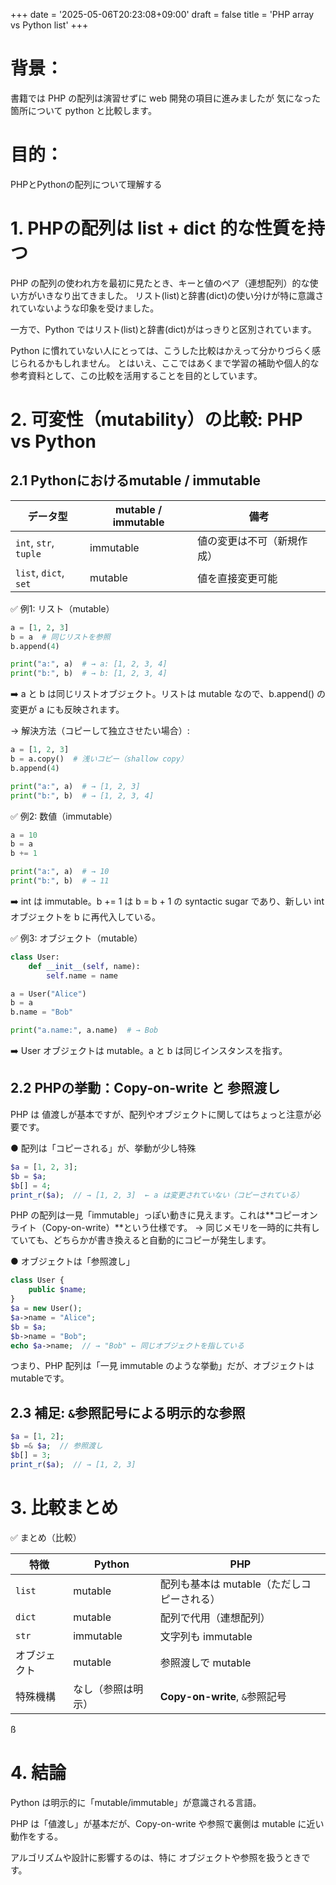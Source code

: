 +++
date = '2025-05-06T20:23:08+09:00'
draft = false
title = 'PHP array vs Python list'
+++



# 背景：

書籍では PHP の配列は演習せずに web 開発の項目に進みましたが
気になった箇所について python と比較します。

# 目的：

PHPとPythonの配列について理解する




# 1. PHPの配列は list + dict 的な性質を持つ

PHP の配列の使われ方を最初に見たとき、キーと値のペア（連想配列）的な使い方がいきなり出てきました。
リスト(list)と辞書(dict)の使い分けが特に意識されていないような印象を受けました。

一方で、Python ではリスト(list)と辞書(dict)がはっきりと区別されています。

Python に慣れていない人にとっては、こうした比較はかえって分かりづらく感じられるかもしれません。
とはいえ、ここではあくまで学習の補助や個人的な参考資料として、この比較を活用することを目的としています。




# 2. 可変性（mutability）の比較: PHP vs Python


## 2.1 Pythonにおけるmutable / immutable


| データ型     | mutable / immutable | 備考                         |
|--------------|----------------------|------------------------------|
| `int`, `str`, `tuple` | immutable             | 値の変更は不可（新規作成）     |
| `list`, `dict`, `set` | mutable               | 値を直接変更可能              |



✅ 例1: リスト（mutable）

```python
a = [1, 2, 3]
b = a  # 同じリストを参照
b.append(4)

print("a:", a)  # → a: [1, 2, 3, 4]
print("b:", b)  # → b: [1, 2, 3, 4]
```

➡️ a と b は同じリストオブジェクト。リストは mutable なので、b.append() の変更が a にも反映されます。

→ 解決方法（コピーして独立させたい場合）:


```python
a = [1, 2, 3]
b = a.copy()  # 浅いコピー（shallow copy）
b.append(4)

print("a:", a)  # → [1, 2, 3]
print("b:", b)  # → [1, 2, 3, 4]
```


✅ 例2: 数値（immutable）


```python
a = 10
b = a
b += 1

print("a:", a)  # → 10
print("b:", b)  # → 11
```


➡️ int は immutable。b += 1 は b = b + 1 の syntactic sugar であり、新しい int オブジェクトを b に再代入している。

✅ 例3: オブジェクト（mutable）


```python
class User:
    def __init__(self, name):
        self.name = name

a = User("Alice")
b = a
b.name = "Bob"

print("a.name:", a.name)  # → Bob
```


➡️ User オブジェクトは mutable。a と b は同じインスタンスを指す。


## 2.2 PHPの挙動：Copy-on-write と 参照渡し

PHP は 値渡しが基本ですが、配列やオブジェクトに関してはちょっと注意が必要です。

● 配列は「コピーされる」が、挙動が少し特殊


```php
$a = [1, 2, 3];
$b = $a;
$b[] = 4;
print_r($a);  // → [1, 2, 3]  ← a は変更されていない（コピーされている）
```

PHP の配列は一見「immutable」っぽい動きに見えます。これは**コピーオンライト（Copy-on-write）**という仕様です。
→ 同じメモリを一時的に共有していても、どちらかが書き換えると自動的にコピーが発生します。

● オブジェクトは「参照渡し」

```php
class User {
    public $name;
}
$a = new User();
$a->name = "Alice";
$b = $a;
$b->name = "Bob";
echo $a->name;  // → "Bob" ← 同じオブジェクトを指している
```


つまり、PHP 配列は「一見 immutable のような挙動」だが、オブジェクトは mutableです。


## 2.3 補足: `&`参照記号による明示的な参照


```php
$a = [1, 2];
$b =& $a;  // 参照渡し
$b[] = 3;
print_r($a);  // → [1, 2, 3]
```


# 3. 比較まとめ

✅ まとめ（比較）

| 特徴          | Python                        | PHP                                      |
|---------------|-------------------------------|-------------------------------------------|
| `list`        | mutable                       | 配列も基本は mutable（ただしコピーされる） |
| `dict`        | mutable                       | 配列で代用（連想配列）                     |
| `str`         | immutable                     | 文字列も immutable                        |
| オブジェクト   | mutable                       | 参照渡しで mutable                         |
| 特殊機構      | なし（参照は明示）            | **Copy-on-write**, `&`参照記号             |

ß
# 4. 結論

Python は明示的に「mutable/immutable」が意識される言語。

PHP は「値渡し」が基本だが、Copy-on-write や参照で裏側は mutable に近い動作をする。

アルゴリズムや設計に影響するのは、特に オブジェクトや参照を扱うときです。



